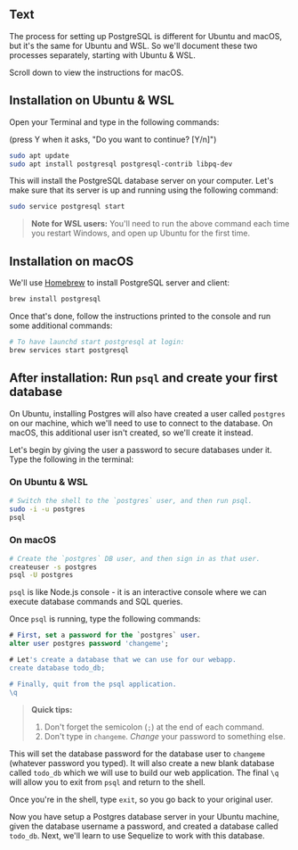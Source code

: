 ## Text

The process for setting up PostgreSQL is different for Ubuntu and macOS, but it's the same for Ubuntu and WSL. So we'll document these two processes separately, starting with Ubuntu & WSL.

Scroll down to view the instructions for macOS.

## Installation on Ubuntu & WSL

Open your Terminal and type in the following commands:

(press Y when it asks, "Do you want to continue? [Y/n]")

```bash
sudo apt update
sudo apt install postgresql postgresql-contrib libpq-dev
```

This will install the PostgreSQL database server on your computer. Let's make sure that its server is up and running using the following command:

```bash
sudo service postgresql start
```

> **Note for WSL users:** You'll need to run the above command each time you restart Windows, and open up Ubuntu for the first time.

## Installation on macOS

We'll use [Homebrew](https://brew.sh) to install PostgreSQL server and client:

```bash
brew install postgresql
```

Once that's done, follow the instructions printed to the console and run some additional commands:

```bash
# To have launchd start postgresql at login:
brew services start postgresql
```

## After installation: Run `psql` and create your first database

On Ubuntu, installing Postgres will also have created a user called `postgres` on our machine, which we'll need to use to connect to the database. On macOS, this additional user isn't created, so we'll create it instead.

Let's begin by giving the user a password to secure databases under it. Type the following in the terminal:

### On Ubuntu & WSL

```bash
# Switch the shell to the `postgres` user, and then run psql.
sudo -i -u postgres
psql
```

### On macOS

```bash
# Create the `postgres` DB user, and then sign in as that user.
createuser -s postgres
psql -U postgres
```

`psql` is like Node.js console - it is an interactive console where we can execute database commands and SQL queries.

Once `psql` is running, type the following commands:

```sql
# First, set a password for the `postgres` user.
alter user postgres password 'changeme';

# Let's create a database that we can use for our webapp.
create database todo_db;

# Finally, quit from the psql application.
\q
```

> **Quick tips:**
> 1. Don't forget the semicolon (`;`) at the end of each command.
> 2. Don't type in `changeme`. _Change_ your password to something else.

This will set the database password for the database user to `changeme` (whatever password you typed). It will also create a new blank database called `todo_db` which we will use to build our web application. The final `\q` will allow you to exit from `psql` and return to the shell.

Once you're in the shell, type `exit`, so you go back to your original user.

Now you have setup a Postgres database server in your Ubuntu machine, given the database username a password, and created a database called `todo_db`. Next, we'll learn to use Sequelize to work with this database.
